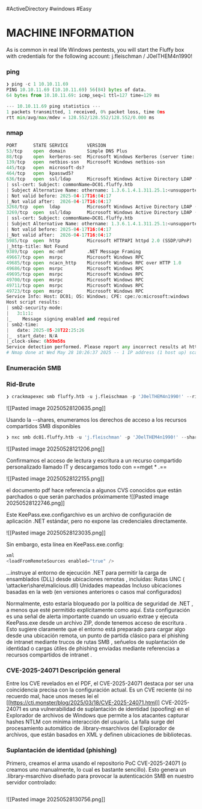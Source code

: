 #ActiveDirectory #windows #Easy 
# MACHINE INFORMATION

As is common in real life Windows pentests, you will start the Fluffy box with credentials for the following account: j.fleischman / J0elTHEM4n1990!
### ping

```python
❯ ping -c 1 10.10.11.69
PING 10.10.11.69 (10.10.11.69) 56(84) bytes of data.
64 bytes from 10.10.11.69: icmp_seq=1 ttl=127 time=129 ms

--- 10.10.11.69 ping statistics ---
1 packets transmitted, 1 received, 0% packet loss, time 0ms
rtt min/avg/max/mdev = 128.552/128.552/128.552/0.000 ms
```

### nmap

```python
PORT      STATE SERVICE       VERSION
53/tcp    open  domain        Simple DNS Plus
88/tcp    open  kerberos-sec  Microsoft Windows Kerberos (server time: 2025-05-28 22:24:39Z)
139/tcp   open  netbios-ssn   Microsoft Windows netbios-ssn
445/tcp   open  microsoft-ds?
464/tcp   open  kpasswd5?
636/tcp   open  ssl/ldap      Microsoft Windows Active Directory LDAP (Domain: fluffy.htb0., Site: Default-First-Site-Name)
| ssl-cert: Subject: commonName=DC01.fluffy.htb
| Subject Alternative Name: othername: 1.3.6.1.4.1.311.25.1:<unsupported>, DNS:DC01.fluffy.htb
| Not valid before: 2025-04-17T16:04:17
|_Not valid after:  2026-04-17T16:04:17
3268/tcp  open  ldap          Microsoft Windows Active Directory LDAP (Domain: fluffy.htb0., Site: Default-First-Site-Name)
3269/tcp  open  ssl/ldap      Microsoft Windows Active Directory LDAP (Domain: fluffy.htb0., Site: Default-First-Site-Name)
| ssl-cert: Subject: commonName=DC01.fluffy.htb
| Subject Alternative Name: othername: 1.3.6.1.4.1.311.25.1:<unsupported>, DNS:DC01.fluffy.htb
| Not valid before: 2025-04-17T16:04:17
|_Not valid after:  2026-04-17T16:04:17
5985/tcp  open  http          Microsoft HTTPAPI httpd 2.0 (SSDP/UPnP)
|_http-title: Not Found
9389/tcp  open  mc-nmf        .NET Message Framing
49667/tcp open  msrpc         Microsoft Windows RPC
49685/tcp open  ncacn_http    Microsoft Windows RPC over HTTP 1.0
49686/tcp open  msrpc         Microsoft Windows RPC
49695/tcp open  msrpc         Microsoft Windows RPC
49700/tcp open  msrpc         Microsoft Windows RPC
49711/tcp open  msrpc         Microsoft Windows RPC
49723/tcp open  msrpc         Microsoft Windows RPC
Service Info: Host: DC01; OS: Windows; CPE: cpe:/o:microsoft:windows
Host script results:
| smb2-security-mode: 
|   3:1:1: 
|_    Message signing enabled and required
| smb2-time: 
|   date: 2025-05-28T22:25:26
|_  start_date: N/A
|_clock-skew: 6h59m58s
Service detection performed. Please report any incorrect results at https://nmap.org/submit/ .
# Nmap done at Wed May 28 10:26:37 2025 -- 1 IP address (1 host up) scanned in 193.77 seconds
```

### Enumeración SMB 

### Rid-Brute

```python
❯ crackmapexec smb fluffy.htb -u j.fleischman -p 'J0elTHEM4n1990!' --rid-brute
```

![[Pasted image 20250528120635.png]]

Usando la --shares, enumeramos los derechos de acceso a los recursos compartidos SMB disponibles

```python
❯ nxc smb dc01.fluffy.htb -u 'j.fleischman' -p 'J0elTHEM4n1990!' --shares
```

![[Pasted image 20250528121206.png]]

Confirmamos el acceso de lectura y escritura a un recurso compartido personalizado llamado IT y descargamos todo con ==mget * .== 

![[Pasted image 20250528122155.png]]

el documento pdf hace referencia a algunos CVS conocidos que están parchados o que serán parchados próximamente
![[Pasted image 20250528122746.png]]

Este KeePass.exe.configarchivo es un archivo de configuración de aplicación .NET estándar, pero no expone las credenciales directamente.

![[Pasted image 20250528123035.png]]

  Sin embargo, esta línea en KeePass.exe.config: 

```python
xml
<loadFromRemoteSources enabled="true" />
```


…instruye al entorno de ejecución .NET para permitir la carga de ensamblados (DLL) desde ubicaciones remotas , incluidas: Rutas UNC ( \\attacker\share\malicious.dll) Unidades mapeadas Incluso ubicaciones basadas en la web (en versiones anteriores o casos mal configurados)

Normalmente, esto estaría bloqueado por la política de seguridad de .NET , a menos que esté permitido explícitamente como aquí. Esta configuración es una señal de alerta importante cuando un usuario extrae y ejecuta KeePass.exe desde un archivo ZIP, donde tenemos acceso de escritura . Esto sugiere claramente que el entorno está preparado para cargar algo desde una ubicación remota, un punto de partida clásico para el phishing de intranet mediante trucos de rutas SMB , señuelos de suplantación de identidad o cargas útiles de phishing enviadas mediante referencias a recursos compartidos de intranet . 

### CVE-2025-24071 Descripción general

Entre los CVE revelados en el PDF, el CVE-2025-24071 destaca por ser una coincidencia precisa con la configuración actual. Es un CVE reciente (si no recuerdo mal, hace unos meses leí el [[https://cti.monster/blog/2025/03/18/CVE-2025-24071.html]] CVE-2025-24071 es una vulnerabilidad de suplantación de identidad (spoofing) en el Explorador de archivos de Windows que permite a los atacantes capturar hashes NTLM con mínima interacción del usuario. La falla surge del procesamiento automático de .library-msarchivos del Explorador de archivos, que están basados ​​en XML y definen ubicaciones de bibliotecas.

### Suplantación de identidad (phishing) 
Primero, creamos el arma usando el repositorio PoC CVE-2025-24071 (o creamos uno manualmente, lo cual es bastante sencillo). Esto genera un .library-msarchivo diseñado para provocar la autenticación SMB en nuestro servidor controlado:

```python

```
![[Pasted image 20250528130756.png]]